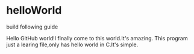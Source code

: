 # helloWorld
build following guide

Hello GitHub world!I finally come to this world.It's amazing.
This program just a learing file,only has hello world in C.It's simple.
